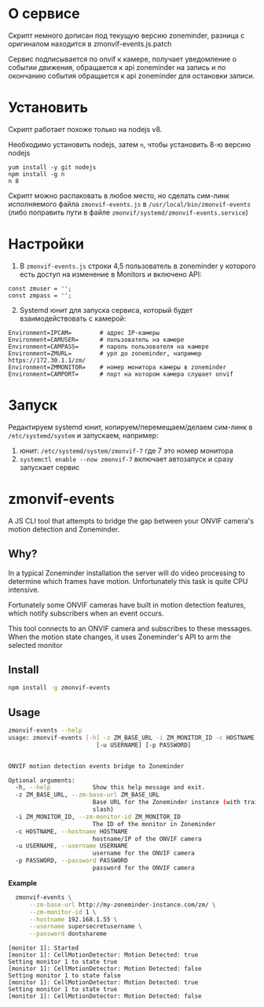 # О сервисе
Скрипт немного дописан под текущую версию zoneminder, разница с оригиналом находится в zmonvif-events.js.patch


Сервис подписывается по onvif к камере, получает уведомление о событии движения, обращается к api zoneminder на запись и по окончанию события обращается к api zoneminder для остановки записи.


# Установить
Скрипт работает похоже только на nodejs v8.

Необходимо установить nodejs, затем `n`, чтобы установить 8-ю версию nodejs


```
yum install -y git nodejs
npm install -g n
n 8
``` 


Скрипт можно распаковать в любое место, но сделать сим-линк исполняемого файла `zmonvif-events.js` в `/usr/local/bin/zmonvif-events` (либо поправить пути в файле `zmonvif/systemd/zmonvif-events.service`)


# Настройки
1. В `zmonvif-events.js` строки 4,5 пользователь в zoneminder у которого есть доступ на изменение в Monitors и включено API:
```
const zmuser = ''; 
const zmpass = '';
```

2. Systemd юнит для запуска сервиса, который будет взаимодействовать с камерой:
```
Environment=IPCAM=        # адрес IP-камеры
Environment=CAMUSER=      # пользователь на камере
Environment=CAMPASS=      # пароль пользователя на камере
Environment=ZMURL=        # урл до zoneminder, например https://172.30.1.1/zm/
Environment=ZMMONITOR=    # номер монитора камеры в zoneminder
Environment=CAMPORT=      # порт на котором камера слушает onvif
```


# Запуск
Редактируем systemd юнит, копируем/перемещаем/делаем сим-линк в `/etc/systemd/system` и запускаем, например:
1. юнит: `/etc/systemd/system/zmonvif-7` где 7 это номер монитора 
2. `systemctl enable --now zmonvif-7` включает автозапуск и сразу запускает сервис



# zmonvif-events

A JS CLI tool that attempts to bridge the gap between your ONVIF camera's motion detection and Zoneminder.

## Why?
In a typical Zoneminder installation the server will do video processing to determine which frames have motion. Unfortunately this task is quite CPU intensive. 

Fortunately some ONVIF cameras have built in motion detection features, which notify subscribers when an event occurs. 

This tool connects to an ONVIF camera and subscribes to these messages. When the motion state changes, it uses Zoneminder's API to arm the selected monitor

## Install

```bash
npm install -g zmonvif-events
```

## Usage

```bash
zmonvif-events --help
usage: zmonvif-events [-h] -z ZM_BASE_URL -i ZM_MONITOR_ID -c HOSTNAME
                         [-u USERNAME] [-p PASSWORD]


ONVIF motion detection events bridge to Zoneminder

Optional arguments:
  -h, --help            Show this help message and exit.
  -z ZM_BASE_URL, --zm-base-url ZM_BASE_URL
                        Base URL for the Zoneminder instance (with trailing
                        slash)
  -i ZM_MONITOR_ID, --zm-monitor-id ZM_MONITOR_ID
                        The ID of the monitor in Zoneminder
  -c HOSTNAME, --hostname HOSTNAME
                        hostname/IP of the ONVIF camera
  -u USERNAME, --username USERNAME
                        username for the ONVIF camera
  -p PASSWORD, --password PASSWORD
                        password for the ONVIF camera
```

**Example**

```bash
  zmonvif-events \
      --zm-base-url http://my-zoneminder-instance.com/zm/ \
      --zm-monitor-id 1 \
      --hostname 192.168.1.55 \
      --username supersecretusername \
      --password dontshareme
```
```
[monitor 1]: Started
[monitor 1]: CellMotionDetector: Motion Detected: true
Setting monitor 1 to state true
[monitor 1]: CellMotionDetector: Motion Detected: false
Setting monitor 1 to state false
[monitor 1]: CellMotionDetector: Motion Detected: true
Setting monitor 1 to state true
[monitor 1]: CellMotionDetector: Motion Detected: false
```
